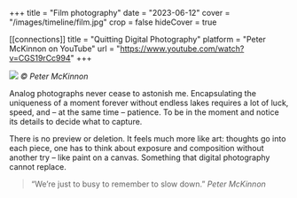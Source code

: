 +++
title = "Film photography"
date = "2023-06-12"
cover = "/images/timeline/film.jpg"
crop = false
hideCover = true

[[connections]]
    title = "Quitting Digital Photography"
    platform = "Peter McKinnon on YouTube"
    url = "https://www.youtube.com/watch?v=CGS19rCc994"
+++

![]({{<baseurl>}}/images/timeline/film.jpg)
*&copy; Peter McKinnon*

Analog photographs never cease to astonish me. Encapsulating the uniqueness of a moment forever without endless lakes requires a lot of luck, speed, and – at the same time – patience. To be in the moment and notice its details to decide what to capture.

There is no preview or deletion. It feels much more like art: thoughts go into each piece, one has to think about exposure and composition without another try – like paint on a canvas. Something that digital photography cannot replace.

> “We’re just to busy to remember to slow down.” *Peter McKinnon*